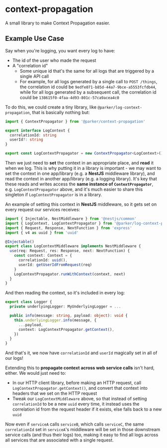 # context-propagation

A small library to make Context Propagation easier.

## Example Use Case

Say when you're logging, you want every log to have:
- The id of the user who made the request
- A "correlation id"
  - Some unique id that's the same for all logs that are triggered by a single API call
  - For example, for all logs generated by a single call to `POST /things`, the correlation id could be `9edfe071-b85d-44a7-9bce-a5553fcfdb44`, while for all logs generated by a subsequent call, the correlation id could be `138615f0-4faa-4d93-801c-57ca9acea4c0`

To do this, we could create a tiny library, like `@parker/log-context-propagation`, that is basically nothing but:

```ts
import { ContextPropagator } from '@parker/context-propagation'

export interface LogContext {
  correlationId: string
  userId?: string
}

export const LogContextPropagator = new ContextPropagator<LogContext>()
```

Then we just need to **set** the context in an appropriate place, and **read** it when we log. This is why putting it in a library is important - we may want to set the context in one app/library (e.g. a **NestJS** middleware library), and read the context in another app/library (e.g. a logging library). It's key that these reads and writes access the **same instance of `ContextPropagator`**, e.g. `LogContextPropagator` above, and it's much easier to share this singleton if `LogContextPropagator` is in a library.

An example of setting this context in **NestJS** middleware, so it gets set on every request our services receives:

```ts
import { Injectable, NestMiddleware } from '@nestjs/common'
import { LogContext, LogContextPropagator } from '@parker/log-context-propagation'
import { Request, Response, NextFunction } from 'express'
import { v4 as uuid } from 'uuid'

@Injectable()
export class LogContextMiddleware implements NestMiddleware {
  use(req: Request, res: Response, next: NextFunction) {
    const context: Context = {
      correlationId: uuid(),
      userId: getUserIdFromRequest(req)
    }
    LogContextPropagator.runWithContext(context, next)
  }
}
```

And then reading the context, so it's included in every log:

```ts
export class Logger {
  private underlyingLogger: MyUnderlyingLogger = ...

  public info(message: string, payload: object): void {
    this.underlyingLogger.info(message, {
      ...payload,
      context: LogContextPropagator.getContext(),
    })
  }
}
```

And that's it, we now have `correlationId` and `userId` magically set in all of our logs!

Extending this to **propagate context across web service calls** isn't hard, either. We would just need to:
- In our HTTP client library, before making an HTTP request, call `LogContextPropagator.getContext()`, and convert that context into headers that we set on the HTTP request
- Tweak our `LogContextMiddleware` above, so that instead of setting `correlationId` to be a new `uuid` every time, it instead uses the correlation id from the request header if it exists, else falls back to a new `uuid`

Now even if `serviceA` calls `serviceB`, which calls `serviceC`, the same `correlationId` set in `serviceA`'s middleware will be set in those downstream service calls (and thus their logs) too, making it easy to find all logs across all services that are associated with a single request.
